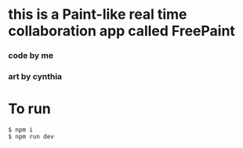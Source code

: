 # this is a Paint-like real time collaboration app called FreePaint

### code by me
### art by cynthia

# To run

    $ npm i
    $ npm run dev
